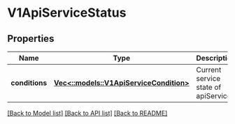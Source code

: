 # V1ApiServiceStatus

## Properties
Name | Type | Description | Notes
------------ | ------------- | ------------- | -------------
**conditions** | [**Vec<::models::V1ApiServiceCondition>**](v1.APIServiceCondition.md) | Current service state of apiService. | [optional] [default to null]

[[Back to Model list]](../README.md#documentation-for-models) [[Back to API list]](../README.md#documentation-for-api-endpoints) [[Back to README]](../README.md)


